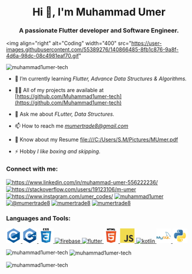 
<h1 align="center">Hi 👋, I'm Muhammad Umer</h1>
<h3 align="center">A passionate Flutter developer and Software Engineer.</h3>

<img align="right" alt="Coding" width="400" src="https://user-images.githubusercontent.com/55389276/140866485-8fb1c876-9a8f-4d6a-98dc-08c4981eaf70.gif"
>
<p align="left"> <img src="https://komarev.com/ghpvc/?username=muhammad1umer-tech&label=Profile%20views&color=0e75b6&style=flat" alt="muhammad1umer-tech" /> </p>

- 🌱 I’m currently learning *Flutter, Advance Data Structures & Algorithms.*

- 👨‍💻 All of my projects are available at [https://github.com/Muhammad1umer-tech](https://github.com/Muhammad1umer-tech)

- 💬 Ask me about *FLutter, Data Structures.*

- 📫 How to reach me *mumertrade8@gmail.com*

- 📄 Know about my Resume [file:///C:/Users/S.M/Pictures/MUmer.pdf](file:///C:/Users/S.M/Pictures/MUmer.pdf)

- ⚡ Hobby *I like boxing and skipping.*

<h3 align="left">Connect with me:</h3>
<p align="left">
<a href="https://linkedin.com/in/https://www.linkedin.com/in/muhammad-umer-556222236/" target="blank"><img align="center" src="https://raw.githubusercontent.com/rahuldkjain/github-profile-readme-generator/master/src/images/icons/Social/linked-in-alt.svg" alt="https://www.linkedin.com/in/muhammad-umer-556222236/" height="30" width="40" /></a>
<a href="https://stackoverflow.com/users/https://stackoverflow.com/users/19123106/m-umer" target="blank"><img align="center" src="https://raw.githubusercontent.com/rahuldkjain/github-profile-readme-generator/master/src/images/icons/Social/stack-overflow.svg" alt="https://stackoverflow.com/users/19123106/m-umer" height="30" width="40" /></a>
<a href="https://instagram.com/https://www.instagram.com/umer_codes/" target="blank"><img align="center" src="https://raw.githubusercontent.com/rahuldkjain/github-profile-readme-generator/master/src/images/icons/Social/instagram.svg" alt="https://www.instagram.com/umer_codes/" height="30" width="40" /></a>
<a href="https://www.codechef.com/users/muhammad1umer" target="blank"><img align="center" src="https://cdn.jsdelivr.net/npm/simple-icons@3.1.0/icons/codechef.svg" alt="muhammad1umer" height="30" width="40" /></a>
<a href="https://www.hackerrank.com/@mumertrade8" target="blank"><img align="center" src="https://raw.githubusercontent.com/rahuldkjain/github-profile-readme-generator/master/src/images/icons/Social/hackerrank.svg" alt="@mumertrade8" height="30" width="40" /></a>
<a href="https://www.leetcode.com/mumertrade8" target="blank"><img align="center" src="https://raw.githubusercontent.com/rahuldkjain/github-profile-readme-generator/master/src/images/icons/Social/leet-code.svg" alt="mumertrade8" height="30" width="40" /></a>
<a href="https://auth.geeksforgeeks.org/user/mumertrade8" target="blank"><img align="center" src="https://raw.githubusercontent.com/rahuldkjain/github-profile-readme-generator/master/src/images/icons/Social/geeks-for-geeks.svg" alt="mumertrade8" height="30" width="40" /></a>
</p>

<h3 align="left">Languages and Tools:</h3>
<p align="left"> <a href="https://www.cprogramming.com/" target="_blank" rel="noreferrer"> <img src="https://raw.githubusercontent.com/devicons/devicon/master/icons/c/c-original.svg" alt="c" width="40" height="40"/> </a> <a href="https://www.w3schools.com/cpp/" target="_blank" rel="noreferrer"> <img src="https://raw.githubusercontent.com/devicons/devicon/master/icons/cplusplus/cplusplus-original.svg" alt="cplusplus" width="40" height="40"/> </a> <a href="https://www.w3schools.com/css/" target="_blank" rel="noreferrer"> <img src="https://raw.githubusercontent.com/devicons/devicon/master/icons/css3/css3-original-wordmark.svg" alt="css3" width="40" height="40"/> </a> <a href="https://firebase.google.com/" target="_blank" rel="noreferrer"> <img src="https://www.vectorlogo.zone/logos/firebase/firebase-icon.svg" alt="firebase" width="40" height="40"/> </a> <a href="https://flutter.dev" target="_blank" rel="noreferrer"> <img src="https://www.vectorlogo.zone/logos/flutterio/flutterio-icon.svg" alt="flutter" width="40" height="40"/> </a> <a href="https://www.w3.org/html/" target="_blank" rel="noreferrer"> <img src="https://raw.githubusercontent.com/devicons/devicon/master/icons/html5/html5-original-wordmark.svg" alt="html5" width="40" height="40"/> </a> <a href="https://developer.mozilla.org/en-US/docs/Web/JavaScript" target="_blank" rel="noreferrer"> <img src="https://raw.githubusercontent.com/devicons/devicon/master/icons/javascript/javascript-original.svg" alt="javascript" width="40" height="40"/> </a> <a href="https://kotlinlang.org" target="_blank" rel="noreferrer"> <img src="https://www.vectorlogo.zone/logos/kotlinlang/kotlinlang-icon.svg" alt="kotlin" width="40" height="40"/> </a> <a href="https://www.mysql.com/" target="_blank" rel="noreferrer"> <img src="https://raw.githubusercontent.com/devicons/devicon/master/icons/mysql/mysql-original-wordmark.svg" alt="mysql" width="40" height="40"/> </a> <a href="https://www.python.org" target="_blank" rel="noreferrer"> <img src="https://raw.githubusercontent.com/devicons/devicon/master/icons/python/python-original.svg" alt="python" width="40" height="40"/> </a> </p>

<p><img align="left" src="https://github-readme-stats.vercel.app/api/top-langs?username=muhammad1umer-tech&show_icons=true&locale=en&layout=compact" alt="muhammad1umer-tech" /></p>

<p>&nbsp;<img align="center" src="https://github-readme-stats.vercel.app/api?username=muhammad1umer-tech&show_icons=true&locale=en" alt="muhammad1umer-tech" /></p>

<p><img align="center" src="https://github-readme-streak-stats.herokuapp.com/?user=muhammad1umer-tech&" alt="muhammad1umer-tech" /></p>
